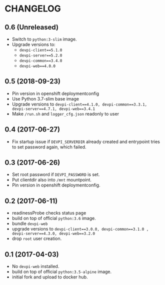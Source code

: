 # CHANGELOG

0.6 (Unreleased)
----------------

- Switch to `python:3-slim` image.
- Upgrade versions to:
  - `devpi-client==5.1.0`
  - `devpi-server==5.2.0`
  - `devpi-common==3.4.0`
  - `devpi-web==4.0.0`

0.5 (2018-09-23)
----------------

- Pin version in openshift deploymentconfig
- Use Python 3.7-slim base image
- Upgrade versions to `devpi-client==4.1.0, devpi-common==3.3.1, devpi-server==4.7.1, devpi-web==3.4.1`
- Make `/run.sh` and `logger_cfg.json` readonly to user


0.4 (2017-06-27)
----------------

- Fix startup issue if `DEVPI_SERVERDIR` already created and entrypoint tries
  to set password again, which failed.


0.3 (2017-06-26)
----------------

- Set root password if `DEVPI_PASSWORD` is set.
- Put clientdir also into `/mnt` mountpoint.
- Pin version in openshift deploymentconfig.


0.2 (2017-06-11)
----------------

- readinessProbe checks status page
- build on top of official `python:3.6` image.
- bundle `devpi-web`
- upgrade versions to `devpi-client==3.0.0, devpi-common==3.1.0 , devpi-server==4.3.0, devpi-web==3.2.0`
- drop `root` user creation.


0.1 (2017-04-03)
----------------

- No `devpi-web` installed.
- build on top of official `python:3.5-alpine` image.
- initial fork and upload to docker hub.
